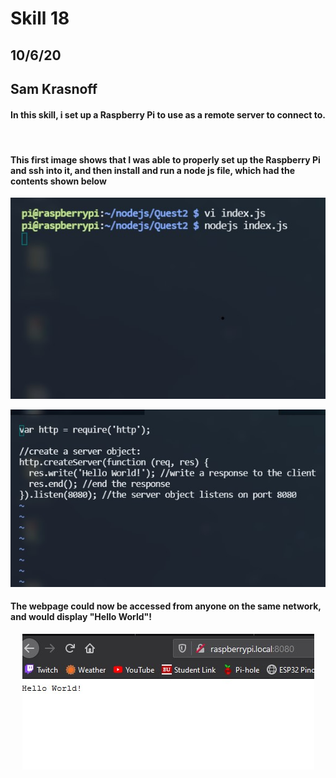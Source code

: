 <h1>Skill 18 </h1>
<h2>10/6/20</h2>
<h2>Sam Krasnoff</h2>

<h4>In this skill, i set up a Raspberry Pi to use as a remote server to connect to.</h4>
<br/>
<h4>This first image shows that I was able to properly set up the Raspberry Pi and ssh into it, and then install and run a node js file, which had the contents shown below</h4>
<center>

![Image](./Images/sshproof.jpg)
<br>

![Image](./Images/Code.jpg)
</center>

<h4> The webpage could now be accessed from anyone on the same network, and would display "Hello World"!</h4>
<center>

![Image](./Images/running.jpg)
</center>